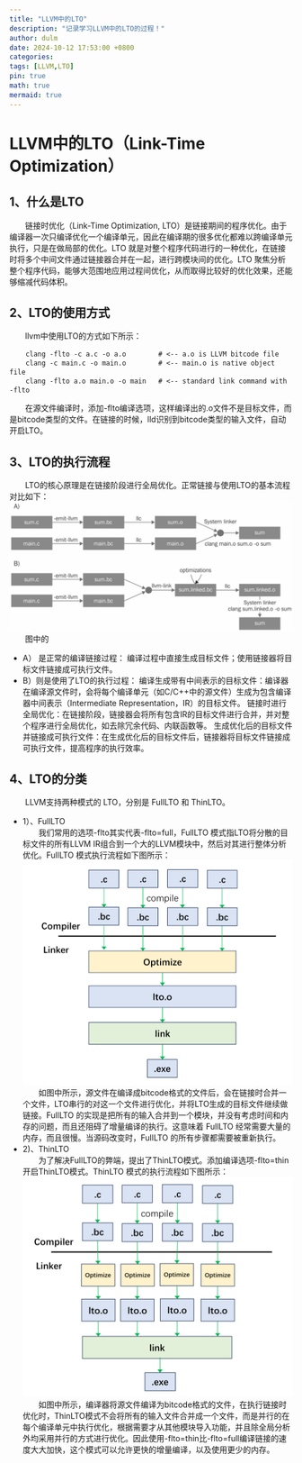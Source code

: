 ```yaml
---
title: "LLVM中的LTO"
description: "记录学习LLVM中的LTO的过程！"
author: dulm
date: 2024-10-12 17:53:00 +0800
categories: 
tags: [LLVM,LTO]
pin: true
math: true
mermaid: true
---
```

# LLVM中的LTO（Link-Time Optimization）
## 1、什么是LTO
&emsp;&emsp;链接时优化（Link-Time Optimization, LTO）是链接期间的程序优化。由于编译器一次只编译优化一个编译单元，因此在编译期的很多优化都难以跨编译单元执行，只是在做局部的优化。LTO 就是对整个程序代码进行的一种优化，在链接时将多个中间文件通过链接器合并在一起，进行跨模块间的优化。LTO 聚焦分析整个程序代码，能够大范围地应用过程间优化，从而取得比较好的优化效果，还能够缩减代码体积。
## 2、LTO的使用方式
&emsp;&emsp;llvm中使用LTO的方式如下所示：   
```
  	clang -flto -c a.c -o a.o        # <-- a.o is LLVM bitcode file
  	clang -c main.c -o main.o        # <-- main.o is native object file
  	clang -flto a.o main.o -o main   # <-- standard link command with -flto
```
&emsp;&emsp;在源文件编译时，添加-flto编译选项，这样编译出的.o文件不是目标文件，而是bitcode类型的文件。在链接的时候，lld识别到bitcode类型的输入文件，自动开启LTO。
## 3、LTO的执行流程
&emsp;&emsp;LTO的核心原理是在链接阶段进行全局优化。正常链接与使用LTO的基本流程对比如下：
  ![lto](/assets/pic/image_.png)
&emsp;&emsp;图中的
- A）	是正常的编译链接过程：
编译过程中直接生成目标文件；使用链接器将目标文件链接成可执行文件。
- B）则是使用了LTO的执行过程： 
编译生成带有中间表示的目标文件：编译器在编译源文件时，会将每个编译单元（如C/C++中的源文件）生成为包含编译器中间表示（Intermediate Representation，IR）的目标文件。
链接时进行全局优化：在链接阶段，链接器会将所有包含IR的目标文件进行合并，并对整个程序进行全局优化，如去除冗余代码、内联函数等。
生成优化后的目标文件并链接成可执行文件：在生成优化后的目标文件后，链接器将目标文件链接成可执行文件，提高程序的执行效率。
## 4、LTO的分类
&emsp;&emsp;LLVM支持两种模式的 LTO，分别是 FullLTO 和 ThinLTO。
- 1）、FullLTO <br>
&emsp;&emsp;我们常用的选项-flto其实代表-flto=full，FullLTO 模式指LTO将分散的目标文件的所有LLVM IR组合到一个大的LLVM模块中，然后对其进行整体分析优化。FullLTO 模式执行流程如下图所示：
 ![fulllto](/assets/pic/image_1.png)
&emsp;&emsp;如图中所示，源文件在编译成bitcode格式的文件后，会在链接时合并一个文件，LTO串行的对这一个文件进行优化，并将LTO生成的目标文件继续做链接。FullLTO 的实现是把所有的输入合并到一个模块，并没有考虑时间和内存的问题，而且还阻碍了增量编译的执行。这意味着 FullLTO 经常需要大量的内存，而且很慢。当源码改变时，FullLTO 的所有步骤都需要被重新执行。
- 2)、ThinLTO <br>
&emsp;&emsp;为了解决FullLTO的弊端，提出了ThinLTO模式。添加编译选项-flto=thin开启ThinLTO模式。ThinLTO 模式的执行流程如下图所示：
![thinlto](/assets/pic/thinlto.png)
&emsp;&emsp;如图中所示，编译器将源文件编译为bitcode格式的文件，在执行链接时优化时，ThinLTO模式不会将所有的输入文件合并成一个文件，而是并行的在每个编译单元中执行优化，根据需要才从其他模块导入功能，并且除全局分析外均采用并行的方式进行优化。因此使用-flto=thin比-flto=full编译链接的速度大大加快，这个模式可以允许更快的增量编译，以及使用更少的内存。
